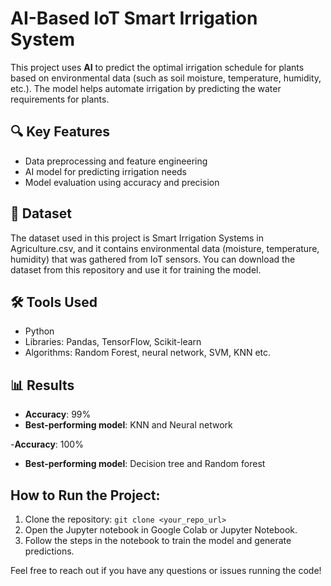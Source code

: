 # AI-Based IoT Smart Irrigation System

This project uses **AI** to predict the optimal irrigation schedule for plants based on environmental data (such as soil moisture, temperature, humidity, etc.). The model helps automate irrigation by predicting the water requirements for plants.

## 🔍 Key Features
- Data preprocessing and feature engineering
- AI model for predicting irrigation needs
- Model evaluation using accuracy and precision

## 📁 Dataset
The dataset used in this project is Smart Irrigation Systems in Agriculture.csv, and it contains environmental data (moisture, temperature, humidity) that was gathered from IoT sensors. You can download the dataset from this repository and use it for training the model.
## 🛠️ Tools Used
- Python
- Libraries: Pandas, TensorFlow, Scikit-learn
- Algorithms: Random Forest, neural network, SVM, KNN etc.

## 📊 Results
- **Accuracy**: 99%
- **Best-performing model**: KNN and Neural network

-**Accuracy**: 100%
- **Best-performing model**: Decision tree and Random forest
  
## How to Run the Project:
1. Clone the repository: `git clone <your_repo_url>`
2. Open the Jupyter notebook in Google Colab or Jupyter Notebook.
3. Follow the steps in the notebook to train the model and generate predictions.

Feel free to reach out if you have any questions or issues running the code!
